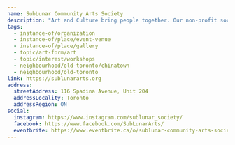 ```yaml
---
name: SubLunar Community Arts Society
description: "Art and Culture bring people together. Our non-profit society works to facilitate that. We tackle the issue of social isolation by offering participatory, low-barrier access to artistic production, tools and knowledge in a community setting."
tags:
  - instance-of/organization
  - instance-of/place/event-venue
  - instance-of/place/gallery
  - topic/art-form/art
  - topic/interest/workshops
  - neighbourhood/old-toronto/chinatown
  - neighbourhood/old-toronto
link: https://sublunararts.org
address:
  streetAddress: 116 Spadina Avenue, Unit 204
  addressLocality: Toronto
  addressRegion: ON
social:
  instagram: https://www.instagram.com/sublunar_society/
  facebook: https://www.facebook.com/SubLunarArts/
  eventbrite: https://www.eventbrite.ca/o/sublunar-community-arts-society-116766214731
---
```

